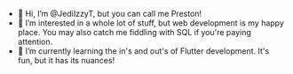 - 👋 Hi, I’m @JediIzzyT, but you can call me Preston!
- 👀 I’m interested in a whole lot of stuff, but web development is my happy place. You may also catch me fiddling with SQL if you're paying attention.
- 🌱 I’m currently learning the in's and out's of Flutter development. It's fun, but it has its nuances!
<!--- - 📫 How to reach me ... --->
<!--- - 💞️ I’m looking to collaborate on ... --->
<!---
JediIzzyT/JediIzzyT is a ✨ special ✨ repository because its `README.md` (this file) appears on your GitHub profile.
You can click the Preview link to take a look at your changes.
--->
